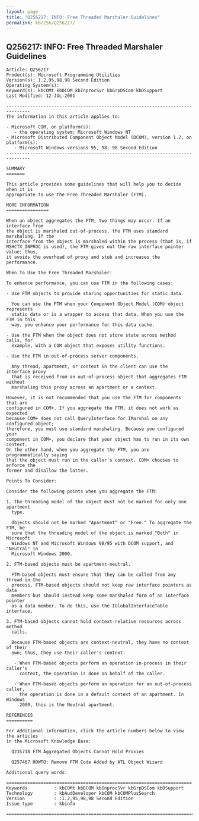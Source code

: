 ```yaml
---
layout: page
title: "Q256217: INFO: Free Threaded Marshaler Guidelines"
permalink: kb/256/Q256217/
---
```


## Q256217: INFO: Free Threaded Marshaler Guidelines

	Article: Q256217
	Product(s): Microsoft Programming Utilities
	Version(s): 1.2,95,98,98 Second Edition
	Operating System(s): 
	Keyword(s): kbCOMt kbDCOM kbInprocSvr kbGrpDSCom kbDSupport
	Last Modified: 12-JUL-2001
	
	-------------------------------------------------------------------------------
	The information in this article applies to:
	
	- Microsoft COM, on platform(s):
	   - the operating system: Microsoft Windows NT 
	- Microsoft Distributed Component Object Model (DCOM), version 1.2, on platform(s):
	   - Microsoft Windows versions 95, 98, 98 Second Edition 
	-------------------------------------------------------------------------------
	
	SUMMARY
	=======
	
	This article provides some guidelines that will help you to decide when it is
	appropriate to use the Free Threaded Marshaler (FTM).
	
	MORE INFORMATION
	================
	
	When an object aggregates the FTM, two things may occur. If an interface from
	the object is marshaled out-of-process, the FTM uses standard marshaling. If the
	interface from the object is marshaled within the process (that is, if
	MSHCTX_INPROC is used), the FTM gives out the raw interface pointer value; thus,
	it avoids the overhead of proxy and stub and increases the performance.
	
	When To Use the Free Threaded Marshaler:
	
	To enhance performance, you can use FTM in the following cases:
	
	- Use FTM objects to provide sharing opportunities for static data.
	
	  You can use the FTM when your Component Object Model (COM) object represents
	  static data or is a wrapper to access that data. When you use the FTM in this
	  way, you enhance your performance for this data cache.
	
	- Use the FTM when the object does not store state across method calls, for
	  example, with a COM object that exposes utility functions.
	
	- Use the FTM in out-of-process server components.
	
	  Any thread, apartment, or context in the client can use the interface proxy
	  that is received from an out-of-process object that aggregates FTM without
	  marshaling this proxy across an apartment or a context.
	
	However, it is not recommended that you use the FTM for components that are
	configured in COM+. If you aggregate the FTM, it does not work as expected
	because COM+ does not call QueryInterface for IMarshal on any configured object;
	therefore, you must use standard marshaling. Because you configured your
	component in COM+, you declare that your object has to run in its own context.
	On the other hand, when you aggregate the FTM, you are programmatically saying
	that the object must run in the caller's context. COM+ chooses to enforce the
	former and disallow the latter.
	
	Points To Consider:
	
	Consider the following points when you aggregate the FTM:
	
	1. The threading model of the object must not be marked for only one apartment
	  type.
	
	  Objects should not be marked "Apartment" or "Free." To aggregate the FTM, be
	  sure that the threading model of the object is marked "Both" in Microsoft
	  Windows NT and Microsoft Windows 98/95 with DCOM support, and "Neutral" in
	  Microsoft Windows 2000.
	
	2. FTM-based objects must be apartment-neutral.
	
	  FTM-based objects must ensure that they can be called from any thread in the
	  process. FTM-based objects should not keep raw interface pointers as data
	  members but should instead keep some marshaled form of an interface pointer
	  as a data member. To do this, use the IGlobalInterfaceTable interface.
	
	3. FTM-based objects cannot hold context-relative resources across method
	  calls.
	
	  Because FTM-based objects are context-neutral, they have no context of their
	  own; thus, they use their caller's context.
	
	   - When FTM-based objects perform an operation in-process in their caller's
	     context, the operation is done on behalf of the caller.
	
	   - When FTM-based objects perform an operation for an out-of-process caller,
	     the operation is done in a default context of an apartment. In Windows
	     2000, this is the Neutral apartment.
	
	REFERENCES
	==========
	
	For additional information, click the article numbers below to view the articles
	in the Microsoft Knowledge Base:
	
	  Q235718 FTM Aggregated Objects Cannot Hold Proxies
	
	  Q257467 HOWTO: Remove FTM Code Added by ATL Object Wizard
	
	Additional query words:
	
	======================================================================
	Keywords          : kbCOMt kbDCOM kbInprocSvr kbGrpDSCom kbDSupport 
	Technology        : kbAudDeveloper kbCOM kbCOMPlusSearch
	Version           : :1.2,95,98,98 Second Edition
	Issue type        : kbinfo
	
	=============================================================================
	
